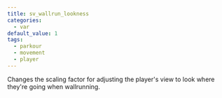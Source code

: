 ```yaml
---
title: sv_wallrun_lookness
categories:
  - var
default_value: 1
tags:
  - parkour
  - movement
  - player
---
```


Changes the scaling factor for adjusting the player's view to look where they're going when wallrunning.
